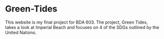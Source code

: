 # Green-Tides
This website is my final project for BDA 603. The project, Green Tides, takes a look at Imperial Beach and focuses on 4 of the SDGs outlined by the United Nations.
